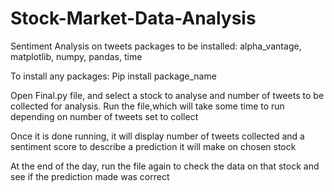 # Stock-Market-Data-Analysis
Sentiment Analysis on tweets
packages to be installed: alpha_vantage, matplotlib, numpy, pandas, time

To install any packages: 
Pip install package_name

Open Final.py file, and select a stock to analyse and number of tweets to be collected for analysis. Run the file,which will take some time to run depending on number of tweets set to collect

Once it is done running, it will display number of tweets collected and a sentiment score to describe a prediction it will make on chosen stock

At the end of the day, run the file again to check the data on that stock and see if the prediction made was correct 
